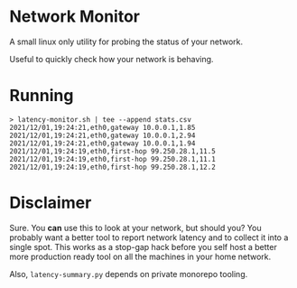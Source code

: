 # Network Monitor

A small linux only utility for probing the status of your network.

Useful to quickly check how your network is behaving.

# Running

```
> latency-monitor.sh | tee --append stats.csv
2021/12/01,19:24:21,eth0,gateway 10.0.0.1,1.85
2021/12/01,19:24:21,eth0,gateway 10.0.0.1,2.94
2021/12/01,19:24:21,eth0,gateway 10.0.0.1,1.94
2021/12/01,19:24:19,eth0,first-hop 99.250.28.1,11.5
2021/12/01,19:24:19,eth0,first-hop 99.250.28.1,11.1
2021/12/01,19:24:19,eth0,first-hop 99.250.28.1,12.2
```

# Disclaimer

Sure. You __can__ use this to look at your network, but should you?
You probably want a better tool to report network latency and to
collect it into a single spot. This works as a stop-gap hack before
you self host a better more production ready tool on all the machines
in your home network.

Also, `latency-summary.py` depends on private monorepo tooling.
